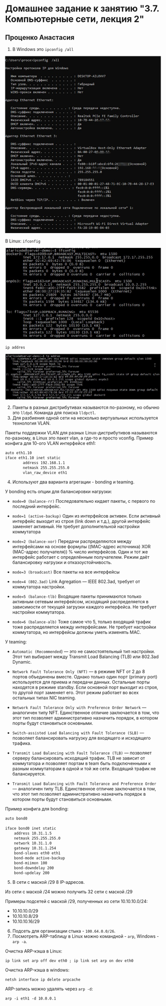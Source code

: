 # Домашнее задание к занятию "3.7. Компьютерные сети, лекция 2"
## Проценко Анастасия

1. В Windows это `ipconfig /all`

![img](1.jpg)

В Linux:
`ifconfig`

![img](2.jpg)

`ip addres`

![img](3.jpg)

2. Пакеты в разных дистрибутивах называются по-разному, но обычно это `lldpd`. Команда для поиска `lldpctl`.
3. Для разбиения одной сети на несколько виртуальных используется технология VLAN.

Пакеты поддержки VLAN для разных Linux-дистрибутивов называются по-разному, в Linux это пакет vlan, а где-то и просто vconfig.
Пример конфига для 10-ого VLAN интерфейсе eth1:
```
auto eth1.10
iface eth1.10 inet static
        address 192.168.1.1
        netmask 255.255.255.0
        vlan_raw_device eth1
```
4. Используют два варианта агрегации - bonding и teaming.

У bonding есть опции для балансировки нагрузки:
* `mode=0 (balance-rr)`
Последовательно кидает пакеты, с первого по последний интерфейс.

* `mode=1 (active-backup)`
Один из интерфейсов активен. Если активный интерфейс выходит из строя (link down и т.д.),
другой интерфейс заменяет активный. Не требует дополнительной настройки коммутатора

* `mode=2 (balance-xor)`
Передачи распределяются между интерфейсами на основе формулы
((MAC-адрес источника) XOR (MAC-адрес получателя)) % число интерфейсов.
Один и тот же интерфейс работает с определённым получателем. Режим даёт балансировку нагрузки и отказоустойчивость.

* `mode=3 (broadcast)`
Все пакеты на все интерфейсы

* `mode=4 (802.3ad)`
Link Agregation — IEEE 802.3ad, требует от коммутатора настройки.

* `mode=5 (balance-tlb)`
Входящие пакеты принимаются только активным сетевым интерфейсом, исходящий распределяется
в зависимости от текущей загрузки каждого интерфейса. Не требует настройки коммутатора.

* `mode=6 (balance-alb)`
Тоже самое что 5, только входящий трафик тоже распределяется между интерфейсами. Не требует
настройки коммутатора, но интерфейсы должны уметь изменять MAC.

У teaming:

* `Automatic (Recommended`) — это не самостоятельный тип настройки. Этот тип выбирает между
Transmit Load Balancing (TLB) или 802.3ad Dynamic.

* `Network Fault Tolerance Only (NFT)` — в режиме NFT от 2 до 8 портов объединены вместе.
Однако только один порт (primary port) используется для приема и передачи данных. Остальные порты
находятся в режиме standby. Если основной порт выходит из строя, то другой порт заменяет его.
Этот режим работает во всех остальных типах NIC teaming.

* `Network Fault Tolerance Only with Preference Order Network` — аналогичен типу NFT. Единственное
отличие заключается в том, что этот тип позволяет административно назначить порядок, в котором порты будут становиться основными.

* `Switch-assisted Load Balancing with Fault Tolerance (SLB)` — позволяет балансировать нагрузку для входящего
и исходящего трафика. 

* `Transmit Load Balancing with Fault Tolerance (TLB)` — позволяет серверу балансировать исходящий трафик.
TLB не зависит от коммутатора и позволяет портам в team быть подключенными к разным коммутаторам в одной и той же сети.
Входящий трафик не балансируется.

* `Transmit Load Balancing with Fault Tolerance and Preference Order` — аналогичен типу TLB. Единственное отличие
заключается в том, что этот тип позволяет административно назначить порядок в котором порты будут становиться основными.

Пример конфига для bonding:
```
auto bond0

iface bond0 inet static
    address 10.31.1.5
    netmask 255.255.255.0
    network 10.31.1.0
    gateway 10.31.1.254
    bond-slaves eth0 eth1
    bond-mode active-backup
    bond-miimon 100
    bond-downdelay 200
    bond-updelay 200
```
5. В сети с маской /29 8 IP-адресов.

Из сети с маской /24 можно получить 32 сети с маской /29

Примеры подсетей с маской /29, полученных из сети 10.10.10.0/24:
* 10.10.10.0/29
* 10.10.10.8/29
* 10.10.10.16/29

6. Подсеть для организации стыка - `100.64.0.0/26`.
7. Посмотреть ARP-таблицу в Linux можно командной -  `arp`, Windows - `arp -a`.

Очистка ARP-кэша в Linux:
```
ip link set arp off dev eth0 ; ip link set arp on dev eth0
```
Очистка ARP-кэша в windows:
```
netsh interface ip delete arpcache
```
ARP-запись можно удалять через `arp -d`:
```
arp -i eth1 -d 10.0.0.1
```
